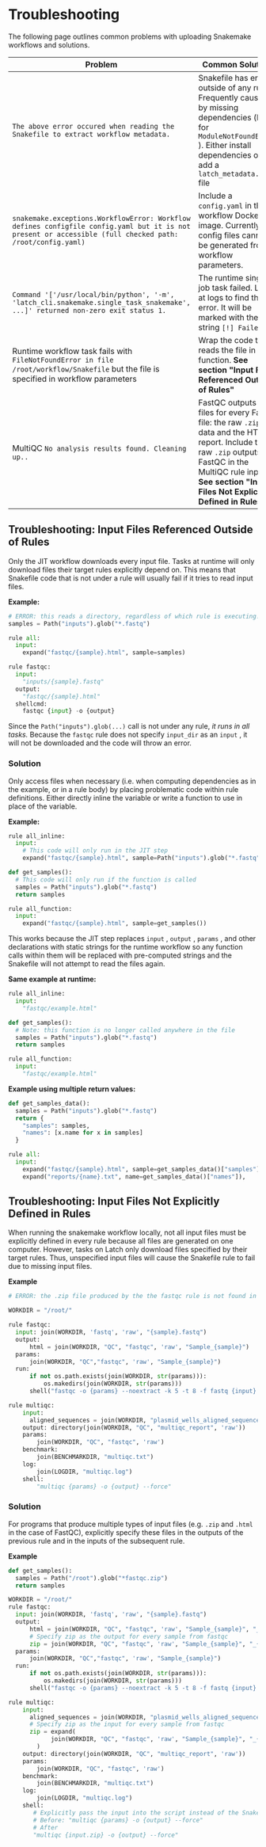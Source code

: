 # Troubleshooting

The following page outlines common problems with uploading Snakemake workflows and solutions.

| Problem                                                                                                                                                  | Common Solution                                                                                                                                                                      |
| -------------------------------------------------------------------------------------------------------------------------------------------------------- | ------------------------------------------------------------------------------------------------------------------------------------------------------------------------------------ |
| `The above error occured when reading the Snakefile to extract workflow metadata.` | Snakefile has errors outside of any rules. Frequently caused by missing dependencies (look for `ModuleNotFoundError` ). Either install dependencies or add a `latch_metadata.py` file |
| `snakemake.exceptions.WorkflowError: Workflow defines configfile config.yaml but it is not present or accessible (full checked path: /root/config.yaml)` | Include a `config.yaml` in the workflow Docker image. Currently, config files cannot be generated from workflow parameters.                                                          |
| `Command '['/usr/local/bin/python', '-m', 'latch_cli.snakemake.single_task_snakemake', ...]' returned non-zero exit status 1.` | The runtime single-job task failed. Look at logs to find the error. It will be marked with the string `[!] Failed` .                                                                  |
| Runtime workflow task fails with `FileNotFoundError in file /root/workflow/Snakefile` but the file is specified in workflow parameters                   | Wrap the code that reads the file in a function. **See section "Input Files Referenced Outside of Rules"**                                                                           |
| MultiQC `No analysis results found. Cleaning up..` | FastQC outputs two files for every FastQ file: the raw `.zip` data and the HTML report. Include the raw `.zip` outputs of FastQC in the MultiQC rule inputs. **See section "Input Files Not Explicitly Defined in Rules"** "

## Troubleshooting: Input Files Referenced Outside of Rules

Only the JIT workflow downloads every input file. Tasks at runtime will only download files their target rules explicitly depend on. This means that Snakefile code that is not under a rule will usually fail if it tries to read input files.

**Example:**

```python
# ERROR: this reads a directory, regardless of which rule is executing!
samples = Path("inputs").glob("*.fastq")

rule all:
  input:
    expand("fastqc/{sample}.html", sample=samples)

rule fastqc:
  input:
    "inputs/{sample}.fastq"
  output:
    "fastqc/{sample}.html"
  shellcmd:
    fastqc {input} -o {output}
```

Since the `Path("inputs").glob(...)` call is not under any rule, _it runs in all tasks._ Because the `fastqc` rule does not specify `input_dir` as an `input` , it will not be downloaded and the code will throw an error.

### Solution

Only access files when necessary (i.e. when computing dependencies as in the example, or in a rule body) by placing problematic code within rule definitions. Either directly inline the variable or write a function to use in place of the variable.

**Example:**

```python
rule all_inline:
  input:
    # This code will only run in the JIT step
    expand("fastqc/{sample}.html", sample=Path("inputs").glob("*.fastq"))

def get_samples():
  # This code will only run if the function is called
  samples = Path("inputs").glob("*.fastq")
  return samples

rule all_function:
  input:
    expand("fastqc/{sample}.html", sample=get_samples())
```

This works because the JIT step replaces `input` , `output` , `params` , and other declarations with static strings for the runtime workflow so any function calls within them will be replaced with pre-computed strings and the Snakefile will not attempt to read the files again.

**Same example at runtime:**

```python
rule all_inline:
  input:
    "fastqc/example.html"

def get_samples():
  # Note: this function is no longer called anywhere in the file
  samples = Path("inputs").glob("*.fastq")
  return samples

rule all_function:
  input:
    "fastqc/example.html"
```

**Example using multiple return values:**

```python
def get_samples_data():
  samples = Path("inputs").glob("*.fastq")
  return {
    "samples": samples,
    "names": [x.name for x in samples]
  }

rule all:
  input:
    expand("fastqc/{sample}.html", sample=get_samples_data()["samples"]),
    expand("reports/{name}.txt", name=get_samples_data()["names"]),
```

## Troubleshooting: Input Files Not Explicitly Defined in Rules

When running the snakemake workflow locally, not all input files must be explicitly defined in every rule because all files are generated on one computer. However, tasks on Latch only download files specified by their target rules. Thus, unspecified input files will cause the Snakefile rule to fail due to missing input files.

**Example**

```python
# ERROR: the .zip file produced by the the fastqc rule is not found in the multiqc rule!

WORKDIR = "/root/"

rule fastqc:
  input: join(WORKDIR, 'fastq', 'raw', "{sample}.fastq")
  output:
      html = join(WORKDIR, "QC", "fastqc", 'raw', "Sample_{sample}")
  params:
      join(WORKDIR, "QC","fastqc", 'raw', "Sample_{sample}")
  run:
      if not os.path.exists(join(WORKDIR, str(params))):
          os.makedirs(join(WORKDIR, str(params)))
      shell("fastqc -o {params} --noextract -k 5 -t 8 -f fastq {input} 2>{log}")

rule multiqc:
    input:
      aligned_sequences = join(WORKDIR, "plasmid_wells_aligned_sequences.csv")
    output: directory(join(WORKDIR, "QC", "multiqc_report", 'raw'))
    params:
        join(WORKDIR, "QC", "fastqc", 'raw')
    benchmark:
        join(BENCHMARKDIR, "multiqc.txt")
    log:
        join(LOGDIR, "multiqc.log")
    shell:
        "multiqc {params} -o {output} --force"
```

### Solution

For programs that produce multiple types of input files (e.g. `.zip` and `.html` in the case of FastQC), explicitly specify these files in the outputs of the previous rule and in the inputs of the subsequent rule.

**Example**

```python
def get_samples():
  samples = Path("/root").glob("*fastqc.zip")
  return samples

WORKDIR = "/root/"
rule fastqc:
  input: join(WORKDIR, 'fastq', 'raw', "{sample}.fastq")
  output:
      html = join(WORKDIR, "QC", "fastqc", 'raw', "Sample_{sample}", "_{sample}_fastqc.html")
      # Specify zip as the output for every sample from fastqc
      zip = join(WORKDIR, "QC", "fastqc", 'raw', "Sample_{sample}", "_{sample}_fastqc.zip")
  params:
      join(WORKDIR, "QC","fastqc", 'raw', "Sample_{sample}")
  run:
      if not os.path.exists(join(WORKDIR, str(params))):
          os.makedirs(join(WORKDIR, str(params)))
      shell("fastqc -o {params} --noextract -k 5 -t 8 -f fastq {input} 2>{log}")

rule multiqc:
    input:
      aligned_sequences = join(WORKDIR, "plasmid_wells_aligned_sequences.csv")
      # Specify zip as the input for every sample from fastqc
      zip = expand(
            join(WORKDIR, "QC", "fastqc", 'raw', "Sample_{sample}", "_{sample}_fastqc.zip"), sample=get_samples()
        )
    output: directory(join(WORKDIR, "QC", "multiqc_report", 'raw'))
    params:
        join(WORKDIR, "QC", "fastqc", 'raw')
    benchmark:
        join(BENCHMARKDIR, "multiqc.txt")
    log:
        join(LOGDIR, "multiqc.log")
    shell:
       # Explicitly pass the input into the script instead of the Snakefile rule `params`
       # Before: "multiqc {params} -o {output} --force"
       # After
       "multiqc {input.zip} -o {output} --force"
```
